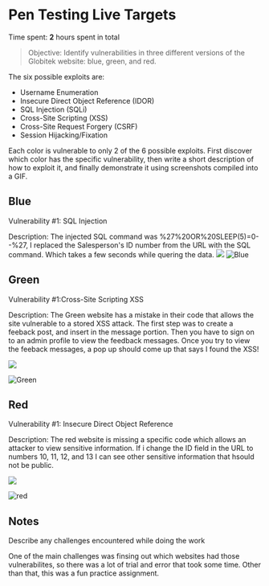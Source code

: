 # Pen Testing Live Targets

Time spent: **2** hours spent in total

> Objective: Identify vulnerabilities in three different versions of the Globitek website: blue, green, and red.

The six possible exploits are:

* Username Enumeration
* Insecure Direct Object Reference (IDOR)
* SQL Injection (SQLi)
* Cross-Site Scripting (XSS)
* Cross-Site Request Forgery (CSRF)
* Session Hijacking/Fixation

Each color is vulnerable to only 2 of the 6 possible exploits. First discover which color has the specific vulnerability, then write a short description of how to exploit it, and finally demonstrate it using screenshots compiled into a GIF.

## Blue

Vulnerability #1: SQL Injection

Description:
The injected SQL command was %27%20OR%20SLEEP(5)=0--%27, I replaced the Salesperson's ID number from the URL with the SQL command. Which takes a few seconds while quering the data.
<img src="![Blue](https://user-images.githubusercontent.com/112200901/200057325-d60b43a8-0187-496c-a178-3058cd9b6159.gif)">
![Blue](https://user-images.githubusercontent.com/112200901/200057577-2d1ec754-e4c8-4a23-9625-f355982ffe1a.gif)


## Green

Vulnerability #1:Cross-Site Scripting XSS

Description: The Green website has a mistake in their code that allows the site vulnerable to a stored XSS attack. The first step was to create a feeback post, and insert <script>alert('XSS found the XSS!');</script> in the message portion. Then you have to sign on to an admin profile to view the feedback messages. Once you try to view the feeback messages, a pop up should come up that says I found the XSS!

<img src="![Green](https://user-images.githubusercontent.com/112200901/200052417-34cba62a-5aa5-4c2e-994b-5d4adf34740c.gif)">

![Green](https://user-images.githubusercontent.com/112200901/200058009-cb7c3c03-299f-49a9-b1f9-ca2c551a1a8a.gif)


## Red

Vulnerability #1: Insecure Direct Object Reference

Description: The red website is missing a specific code which allows an attacker to view sensitive information. If i change the ID field in the URL to numbers 10, 11, 12, and 13 I can see other sensitive information that hsould not be public. 

<img src="red-vuln1.gif">

![red](https://user-images.githubusercontent.com/112200901/200060651-58e1d49d-8845-4793-95cb-4761e2c1d0eb.gif)

## Notes

Describe any challenges encountered while doing the work

One of the main challenges was finsing out which websites had those vulnerabilites, so there was a lot of trial and error that took some time. Other than that, this was a fun practice assignment. 
